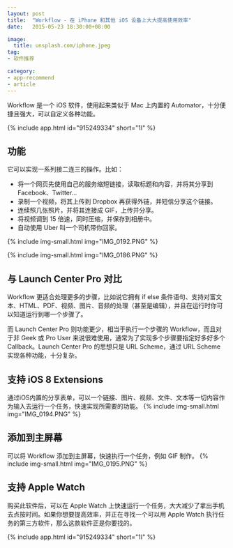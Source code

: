 ```yaml
---
layout: post
title:  "Workflow - 在 iPhone 和其他 iOS 设备上大大提高使用效率"
date:   2015-05-23 18:30:00+08:00

image:
  title: unsplash.com/iphone.jpeg
tag:
- 软件推荐

category: 
- app-recommend
- article
---
```


Workflow 是一个 iOS 软件，使用起来类似于 Mac 上内置的 Automator，十分便捷且强大，可以自定义各种功能。

{% include app.html id="915249334" short="1I" %}

功能
------
它可以实现一系列接二连三的操作。比如：

+ 将一个网页先使用自己的服务缩短链接，读取标题和内容，并将其分享到 Facebook、Twitter...
+ 录制一个视频，将其上传到 Dropbox 再获得外链，并短信分享这个链接。
+ 连续照几张照片，并将其连接成 GIF，上传并分享。
+ 将视频调到 15 倍速，同时压缩，并保存到相册中。
+ 自动使用 Uber 叫一个司机带你回家。

{% include img-small.html img="IMG_0192.PNG" %}

{% include img-small.html img="IMG_0186.PNG" %}

与 Launch Center Pro 对比
------

Workflow 更适合处理更多的步骤，比如说它拥有 if else 条件语句、支持对富文本、HTML、PDF、视频、图片、音频的处理（甚至是编辑），并且在运行时你可以知道运行到哪一个步骤了。

而 Launch Center Pro 则功能更少，相当于执行一个步骤的 Workflow，而且对于非 Geek 或 Pro User 来说很难使用，通常为了实现多个步骤要指定好多好多个 Callback。Launch Center Pro 的思想只是 URL Scheme，通过 URL Scheme 实现各种功能，十分复杂。

支持 iOS 8 Extensions
------
通过iOS内置的分享表单，可以一个链接、图片、视频、文件、文本等一切内容作为输入去运行一个任务，快速实现所需要的功能。
{% include img-small.html img="IMG_0194.PNG" %}

添加到主屏幕
------
可以将 Workflow 添加到主屏幕，快速执行一个任务，例如 GIF 制作。
{% include img-small.html img="IMG_0195.PNG" %}

支持 Apple Watch
------
购买此软件后，可以在 Apple Watch 上快速运行一个任务，大大减少了拿出手机去点按时间。如果你想要提高效率，并正在寻找一个可以用 Apple Watch 执行任务的第三方软件，那么这款软件正是你要找的。

{% include app.html id="915249334" short="1I" %}